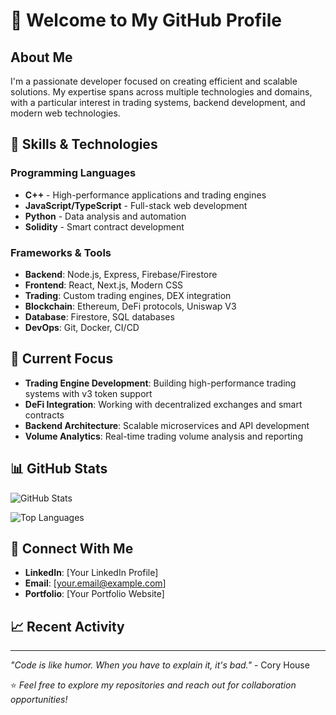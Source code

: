 # 👋 Welcome to My GitHub Profile

## About Me

I'm a passionate developer focused on creating efficient and scalable solutions. My expertise spans across multiple technologies and domains, with a particular interest in trading systems, backend development, and modern web technologies.

## 🚀 Skills & Technologies

### Programming Languages
- **C++** - High-performance applications and trading engines
- **JavaScript/TypeScript** - Full-stack web development
- **Python** - Data analysis and automation
- **Solidity** - Smart contract development

### Frameworks & Tools
- **Backend**: Node.js, Express, Firebase/Firestore
- **Frontend**: React, Next.js, Modern CSS
- **Trading**: Custom trading engines, DEX integration
- **Blockchain**: Ethereum, DeFi protocols, Uniswap V3
- **Database**: Firestore, SQL databases
- **DevOps**: Git, Docker, CI/CD

## 🎯 Current Focus

- **Trading Engine Development**: Building high-performance trading systems with v3 token support
- **DeFi Integration**: Working with decentralized exchanges and smart contracts
- **Backend Architecture**: Scalable microservices and API development
- **Volume Analytics**: Real-time trading volume analysis and reporting

## 📊 GitHub Stats

![GitHub Stats](https://github-readme-stats.vercel.app/api?username=YOUR_USERNAME&show_icons=true&theme=radical)

![Top Languages](https://github-readme-stats.vercel.app/api/top-langs/?username=YOUR_USERNAME&layout=compact&theme=radical)

## 🔗 Connect With Me

- **LinkedIn**: [Your LinkedIn Profile]
- **Email**: [your.email@example.com]
- **Portfolio**: [Your Portfolio Website]

## 📈 Recent Activity

<!--START_SECTION:activity-->
<!--END_SECTION:activity-->

---

*"Code is like humor. When you have to explain it, it's bad."* - Cory House

⭐ *Feel free to explore my repositories and reach out for collaboration opportunities!*
